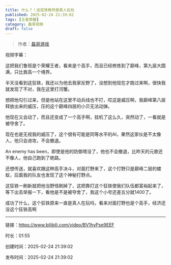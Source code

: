 ```yaml
---
title: 什么？！这狂铁竟然是真人在玩
published: 2025-02-24 21:39:02
tags: [王者荣耀]
category: 磊哥视频
draft: false
---
```



> 作者：[磊哥游戏](https://space.bilibili.com/268941858?spm_id_from=333.788.upinfo.head.click)

视频字幕：

这把我们鲁班是个荣耀王者，看来是个高手，而且已经修炼到了巅峰，第九层大圆满，只比我高一个境界。

半天没看到这狂铁，我还以为他去我家反野了，没想到他现在才跑过来啊，很快我就发现了不对，我在这里打河蟹。

想把他勾引过来，但是他站在这里不动兵线也不打，哎这是威压啊，我巅峰第八层释放出来的威压，压的这个巅峰四层的小贝无法动弹。

他现在又会动了，而且还变成了一个高手啊，挂机了这么久，突然动了，一看就是被夺舍了。

现在也是无视我的威压了，这个很有可能是同等水平的AI，果然这家伙是不太像人，他只会进攻，不会撤退。

An enemy has been，即使是他的防御塔没了，他也不会撤退，比昨天的元歌还不像人，他自己跑到了绝路。

还想传送，就喜欢跟这种高手决斗，对面打野来了，这个打野只是巅峰二层的蝼蚁，后面我的队友也发现了这个神秘打野点。

这狂铁一刷新就把他当野怪刷掉了，这把靠打这个狂铁使我们队伍都富裕起来了，等下出去举报一下，看他是不是被夺舍了，我这个小号还差五分就1400了。

成功了什么，这个狂铁原来一直是真人在玩吗，看来对面打野也是个高手，经济还没这个狂铁高啊

---


链接：https://www.bilibili.com/video/BV1hyPse9EEF



时长：01:55

创建时间：2025-02-24 21:39:02

发布时间：2025-02-24 21:39:02
